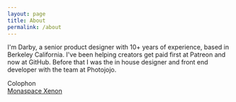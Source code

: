 ```yaml
---
layout: page
title: About
permalink: /about
---
```


I'm Darby, a senior product designer with 10+ years of experience, based in Berkeley California. I've been helping creators get paid first at Patreon and now at GitHub. Before that I was the in house designer and front end developer with the team at Photojojo.

Colophon<br>
[Monaspace Xenon](https://monaspace.githubnext.com/)
